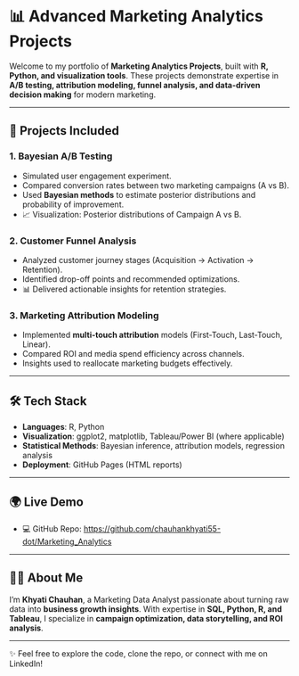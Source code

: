 # 📊 Advanced Marketing Analytics Projects  

Welcome to my portfolio of **Marketing Analytics Projects**, built with **R, Python, and visualization tools**. These projects demonstrate expertise in **A/B testing, attribution modeling, funnel analysis, and data-driven decision making** for modern marketing.  

---

## 🔹 Projects Included  

### 1. **Bayesian A/B Testing**  
- Simulated user engagement experiment.  
- Compared conversion rates between two marketing campaigns (A vs B).  
- Used **Bayesian methods** to estimate posterior distributions and probability of improvement.  
- 📈 Visualization: Posterior distributions of Campaign A vs B.  

### 2. **Customer Funnel Analysis**  
- Analyzed customer journey stages (Acquisition → Activation → Retention).  
- Identified drop-off points and recommended optimizations.  
- 📊 Delivered actionable insights for retention strategies.  

### 3. **Marketing Attribution Modeling**  
- Implemented **multi-touch attribution** models (First-Touch, Last-Touch, Linear).  
- Compared ROI and media spend efficiency across channels.  
- Insights used to reallocate marketing budgets effectively.  

---

## 🛠️ Tech Stack  
- **Languages**: R, Python  
- **Visualization**: ggplot2, matplotlib, Tableau/Power BI (where applicable)  
- **Statistical Methods**: Bayesian inference, attribution models, regression analysis  
- **Deployment**: GitHub Pages (HTML reports)  

---

## 🌍 Live Demo  
- 💻 GitHub Repo: https://github.com/chauhankhyati55-dot/Marketing_Analytics

---

## 👩‍💻 About Me  
I’m **Khyati Chauhan**, a Marketing Data Analyst passionate about turning raw data into **business growth insights**. With expertise in **SQL, Python, R, and Tableau**, I specialize in **campaign optimization, data storytelling, and ROI analysis**.  

---

✨ Feel free to explore the code, clone the repo, or connect with me on LinkedIn!  
